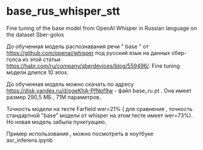 # base_rus_whisper_stt
Fine tuning of the base model from OpenAI Whisper in Russian language on the dataset Sber-golos


До обученная  модель распознавания речи " base " от https://github.com/openai/whisper под русский язык на данных сбер-голса из этой статьи https://habr.com/ru/company/sberdevices/blog/559496/. Fine tuning модели длился 10 эпох.

До обученная модель можно скачать по адресу https://disk.yandex.ru/d/ogeKhA-PfNpf9w - файл base_ru.pt . Она имеет размер 290,5 МБ , 71М параметров.

Точность модели на тесте Farfield wer=21% ( для сравнения , точность стандартной "base" модели от whisper на этом тесте имеет  wer=73%). Hо новая модель забыла пунктуацию.

Пример использования , можно посмотреть в ноутбуке asr_inferens.ipynb
